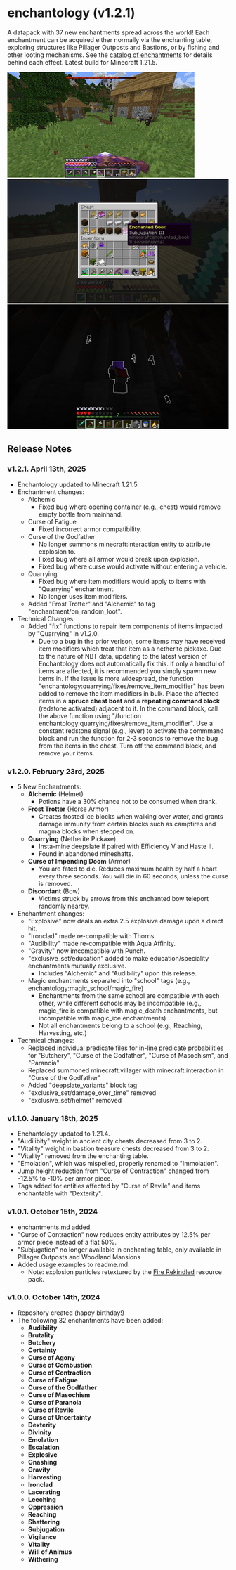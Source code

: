 # enchantology (v1.2.1)

A datapack with 37 new enchantments spread across the world! Each enchantment can be acquired either normally via the enchanting table, exploring structures like Pillager Outposts and Bastions, or by fishing and other looting mechanisms. See the [catalog of enchantments](enchantments.md) for details behind each effect. Latest build for Minecraft 1.21.5.


![](explosive_demo.gif)
![](subjugation_in_chest_reduced.png)
![](audibility_demo_reduced.png)

## Release Notes

### v1.2.1. April 13th, 2025

+ Enchantology updated to Minecraft 1.21.5
+ Enchantment changes:
    + Alchemic
        + Fixed bug where opening container (e.g., chest) would remove empty bottle from mainhand.
    + Curse of Fatigue
        + Fixed incorrect armor compatibility.
    + Curse of the Godfather
        + No longer summons minecraft:interaction entity to attribute explosion to.
        + Fixed bug where all armor would break upon explosion.
        + Fixed bug where curse would activate without entering a vehicle.
    + Quarrying
        + Fixed bug where item modifiers would apply to items with "Quarrying" enchantment.
        + No longer uses item modifiers.
    + Added "Frost Trotter" and "Alchemic" to tag "enchantment/on_random_loot".
+ Technical Changes:
    + Added "fix" functions to repair item components of items impacted by "Quarrying" in v1.2.0.
        + Due to a bug in the prior verison, some items may have received item modifiers which treat that item as a netherite pickaxe. Due to the nature of NBT data, updating to the latest version of Enchantology does not automatically fix this. If only a handful of items are affected, it is recommended you simply spawn new items in. If the issue is more widespread, the function "enchantology:quarrying/fixes/remove_item_modifier" has been added to remove the item modifiers in bulk. Place the affected items in a **spruce chest boat** and a **repeating command block** (redstone activated) adjacent to it. In the command block, call the above function using "/function enchantology:quarrying/fixes/remove_item_modifier". Use a constant redstone signal (e.g., lever) to activate the commmand block and run the function for 2-3 seconds to remove the bug from the items in the chest. Turn off the command block, and remove your items.

### v1.2.0. February 23rd, 2025

+ 5 New Enchantments:
    + **Alchemic** (Helmet)
        + Potions have a 30% chance not to be consumed when drank.
    + **Frost Trotter** (Horse Armor)
        + Creates frosted ice blocks when walking over water, and grants damage immunity from certain blocks such as campfires and magma blocks when stepped on.
    + **Quarrying** (Netherite Pickaxe)
        + Insta-mine deepslate if paired with Efficiency V and Haste II.
        + Found in abandoned mineshafts.
    + **Curse of Impending Doom** (Armor)
        + You are fated to die. Reduces maximum health by half a heart every three seconds. You will die in 60 seconds, unless the curse is removed.
    + **Discordant** (Bow)
        + Victims struck by arrows from this enchanted bow teleport randomly nearby.
+ Enchantment changes:
    + "Explosive" now deals an extra 2.5 explosive damage upon a direct hit.
    + "Ironclad" made re-compatible with Thorns.
    + "Audibility" made re-compatible with Aqua Affinity.
    + "Gravity" now imcompatible with Punch.
    + "exclusive_set/education" added to make education/speciality enchantments mutually exclusive.
        + Includes "Alchemic" and "Audibility" upon this release.
    + Magic enchantments separated into "school" tags (e.g., enchantology:magic_school/magic_fire)
        + Enchantments from the same school are compatible with each other, while different schools may be incompatible (e.g., magic_fire is compatible with magic_death enchantments, but incompatible with magic_ice enchantments)
        + Not all enchantments belong to a school (e.g., Reaching, Harvesting, etc.)
+ Technical changes:
    + Replaced individual predicate files for in-line predicate probabilities for "Butchery", "Curse of the Godfather", "Curse of Masochism", and "Paranoia"
    + Replaced summoned minecraft:villager with minecraft:interaction in "Curse of the Godfather"
    + Added "deepslate_variants" block tag
    + "exclusive_set/damage_over_time" removed
    + "exclusive_set/helmet" removed

### v1.1.0. January 18th, 2025

+ Enchantology updated to 1.21.4.
+ "Audilibity" weight in ancient city chests decreased from 3 to 2.
+ "Vitality" weight in bastion treasure chests decreased from 3 to 2.
+ "Vitality" removed from the enchanting table.
+ "Emolation", which was mispelled, properly renamed to "Immolation".
+ Jump height reduction from "Curse of Contraction" changed from -12.5% to -10% per armor piece.
+ Tags added for entities affected by "Curse of Revile" and items enchantable with "Dexterity". 

### v1.0.1. October 15th, 2024
+ enchantments.md added.
+ "Curse of Contraction" now reduces entity attributes by 12.5% per armor piece instead of a flat 50%.
+ "Subjugation" no longer available in enchanting table, only available in Pillager Outposts and Woodland Mansions
+ Added usage examples to readme.md.
   + Note: explosion particles retextured by the [Fire Rekindled](https://www.curseforge.com/minecraft/texture-packs/fire-rekindled) resource pack.

### v1.0.0. October 14th, 2024
+ Repository created (happy birthday!)
+ The following 32 enchantments have been added:
    + **Audibility**
    + **Brutality**
    + **Butchery**
    + **Certainty**
    + **Curse of Agony**
    + **Curse of Combustion**
    + **Curse of Contraction**
    + **Curse of Fatigue**
    + **Curse of the Godfather**
    + **Curse of Masochism**
    + **Curse of Paranoia**
    + **Curse of Revile**
    + **Curse of Uncertainty**
    + **Dexterity**
    + **Divinity**
    + **Emolation**
    + **Escalation**
    + **Explosive**
    + **Gnashing**
    + **Gravity**
    + **Harvesting**
    + **Ironclad**
    + **Lacerating**
    + **Leeching**
    + **Oppression**
    + **Reaching**
    + **Shattering**
    + **Subjugation**
    + **Vigilance**
    + **Vitality**
    + **Will of Animus**
    + **Withering**
